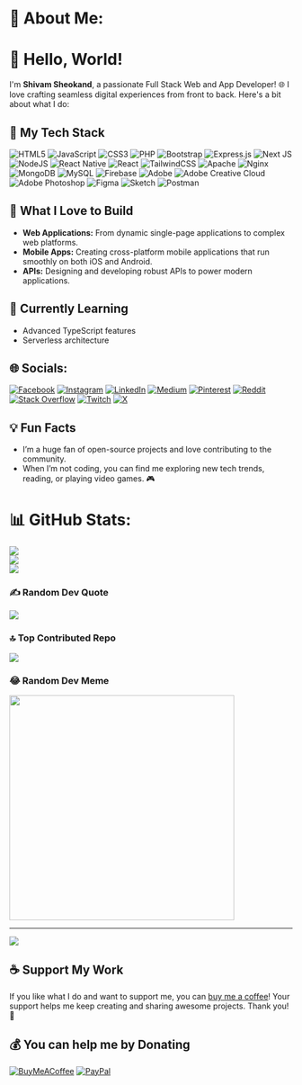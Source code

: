 # 💫 About Me:

# 👋 Hello, World!

I'm **Shivam Sheokand**, a passionate Full Stack Web and App Developer! 🌐 I love crafting seamless digital experiences from front to back. Here's a bit about what I do:

## 🚀 My Tech Stack

![HTML5](https://img.shields.io/badge/html5-%23E34F26.svg?style=for-the-badge&logo=html5&logoColor=white) ![JavaScript](https://img.shields.io/badge/javascript-%23323330.svg?style=for-the-badge&logo=javascript&logoColor=%23F7DF1E) ![CSS3](https://img.shields.io/badge/css3-%231572B6.svg?style=for-the-badge&logo=css3&logoColor=white) ![PHP](https://img.shields.io/badge/php-%23777BB4.svg?style=for-the-badge&logo=php&logoColor=white) ![Bootstrap](https://img.shields.io/badge/bootstrap-%238511FA.svg?style=for-the-badge&logo=bootstrap&logoColor=white) ![Express.js](https://img.shields.io/badge/express.js-%23404d59.svg?style=for-the-badge&logo=express&logoColor=%2361DAFB) ![Next JS](https://img.shields.io/badge/Next-black?style=for-the-badge&logo=next.js&logoColor=white) ![NodeJS](https://img.shields.io/badge/node.js-6DA55F?style=for-the-badge&logo=node.js&logoColor=white) ![React Native](https://img.shields.io/badge/react_native-%2320232a.svg?style=for-the-badge&logo=react&logoColor=%2361DAFB) ![React](https://img.shields.io/badge/react-%2320232a.svg?style=for-the-badge&logo=react&logoColor=%2361DAFB) ![TailwindCSS](https://img.shields.io/badge/tailwindcss-%2338B2AC.svg?style=for-the-badge&logo=tailwind-css&logoColor=white) ![Apache](https://img.shields.io/badge/apache-%23D42029.svg?style=for-the-badge&logo=apache&logoColor=white) ![Nginx](https://img.shields.io/badge/nginx-%23009639.svg?style=for-the-badge&logo=nginx&logoColor=white) ![MongoDB](https://img.shields.io/badge/MongoDB-%234ea94b.svg?style=for-the-badge&logo=mongodb&logoColor=white) ![MySQL](https://img.shields.io/badge/mysql-4479A1.svg?style=for-the-badge&logo=mysql&logoColor=white) ![Firebase](https://img.shields.io/badge/firebase-a08021?style=for-the-badge&logo=firebase&logoColor=ffcd34) ![Adobe](https://img.shields.io/badge/adobe-%23FF0000.svg?style=for-the-badge&logo=adobe&logoColor=white) ![Adobe Creative Cloud](https://img.shields.io/badge/Adobe%20Creative%20Cloud-DA1F26.svg?style=for-the-badge&logo=Adobe%20Creative%20Cloud&logoColor=white) ![Adobe Photoshop](https://img.shields.io/badge/adobe%20photoshop-%2331A8FF.svg?style=for-the-badge&logo=adobe%20photoshop&logoColor=white) ![Figma](https://img.shields.io/badge/figma-%23F24E1E.svg?style=for-the-badge&logo=figma&logoColor=white) ![Sketch](https://img.shields.io/badge/Sketch-FFB387?style=for-the-badge&logo=sketch&logoColor=black) ![Postman](https://img.shields.io/badge/Postman-FF6C37?style=for-the-badge&logo=postman&logoColor=white)

## 🎨 What I Love to Build

- **Web Applications:** From dynamic single-page applications to complex web platforms.
- **Mobile Apps:** Creating cross-platform mobile applications that run smoothly on both iOS and Android.
- **APIs:** Designing and developing robust APIs to power modern applications.

## 🌱 Currently Learning

- Advanced TypeScript features
- Serverless architecture

## 🌐 Socials:

[![Facebook](https://img.shields.io/badge/Facebook-%231877F2.svg?logo=Facebook&logoColor=white)](https://facebook.com/profile.php?id=100085774592962&mibextid=LQQJ4d) [![Instagram](https://img.shields.io/badge/Instagram-%23E4405F.svg?logo=Instagram&logoColor=white)](https://instagram.com/chsamsheokand/?utm_source=ig_web_button_share_sheet&igsh=ZDNlZDc0MzIxNw%3D%3D) [![LinkedIn](https://img.shields.io/badge/LinkedIn-%230077B5.svg?logo=linkedin&logoColor=white)](https://linkedin.com/in/shivamsheokand) [![Medium](https://img.shields.io/badge/Medium-12100E?logo=medium&logoColor=white)](https://medium.com/@@shivamsheokand) [![Pinterest](https://img.shields.io/badge/Pinterest-%23E60023.svg?logo=Pinterest&logoColor=white)](https://pinterest.com/shivamsheokand32) [![Reddit](https://img.shields.io/badge/Reddit-%23FF4500.svg?logo=Reddit&logoColor=white)](https://reddit.com/user/sam--dev) [![Stack Overflow](https://img.shields.io/badge/-Stackoverflow-FE7A16?logo=stack-overflow&logoColor=white)](https://stackoverflow.com/users/22835276/shivam-sheokand) [![Twitch](https://img.shields.io/badge/Twitch-%239146FF.svg?logo=Twitch&logoColor=white)](https://twitch.tv/samsheokand) [![X](https://img.shields.io/badge/X-black.svg?logo=X&logoColor=white)](https://x.com/_ShivamSheokand)

## 💡 Fun Facts

- I’m a huge fan of open-source projects and love contributing to the community.
- When I’m not coding, you can find me exploring new tech trends, reading, or playing video games. 🎮

# 📊 GitHub Stats:

![](https://github-readme-stats.vercel.app/api?username=shivamsheokand&theme=blue_navy&hide_border=false&include_all_commits=true&count_private=true)<br/>
![](https://github-readme-streak-stats.herokuapp.com/?user=shivamsheokand&theme=blue_navy&hide_border=false)<br/>
![](https://github-readme-stats.vercel.app/api/top-langs/?username=shivamsheokand&theme=blue_navy&hide_border=false&include_all_commits=true&count_private=true&layout=compact)

### ✍️ Random Dev Quote

![](https://quotes-github-readme.vercel.app/api?type=horizontal&theme=radical)

### 🔝 Top Contributed Repo

![](https://github-contributor-stats.vercel.app/api?username=shivamsheokand&limit=5&theme=shadow_red&combine_all_yearly_contributions=true)

### 😂 Random Dev Meme

<img src='https://memer-new.vercel.app/' style="height: 400px;"/>

---

[![](https://visitcount.itsvg.in/api?id=shivamsheokand&icon=8&color=12)](https://visitcount.itsvg.in)

## ☕ Support My Work

If you like what I do and want to support me, you can [buy me a coffee](https://buymeacoffee.com/shivamsheokand)! Your support helps me keep creating and sharing awesome projects. Thank you! 🙏

## 💰 You can help me by Donating

[![BuyMeACoffee](https://img.shields.io/badge/Buy%20Me%20a%20Coffee-ffdd00?style=for-the-badge&logo=buy-me-a-coffee&logoColor=black)](https://buymeacoffee.com/shivamsheokand) [![PayPal](https://img.shields.io/badge/PayPal-00457C?style=for-the-badge&logo=paypal&logoColor=white)](https://paypal.me/ShivamSheokand)
